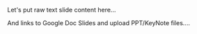 Let's put raw text slide content here...

And links to Google Doc Slides and upload PPT/KeyNote files....
